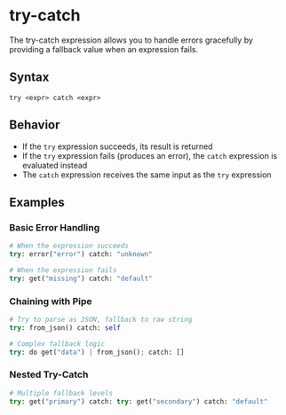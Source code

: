 # try-catch

The try-catch expression allows you to handle errors gracefully by providing a fallback value when an expression fails.

## Syntax

```
try <expr> catch <expr>
```

## Behavior

- If the `try` expression succeeds, its result is returned
- If the `try` expression fails (produces an error), the `catch` expression is evaluated instead
- The `catch` expression receives the same input as the `try` expression

## Examples

### Basic Error Handling

```python
# When the expression succeeds
try: error("error") catch: "unknown"

# When the expression fails
try: get("missing") catch: "default"
```

### Chaining with Pipe

```python
# Try to parse as JSON, fallback to raw string
try: from_json() catch: self

# Complex fallback logic
try: do get("data") | from_json(); catch: []
```

### Nested Try-Catch

```python
# Multiple fallback levels
try: get("primary") catch: try: get("secondary") catch: "default"
```
